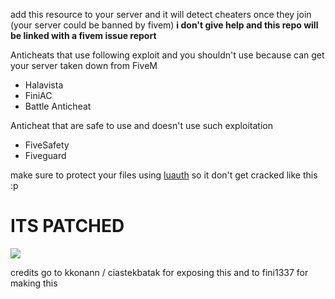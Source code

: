 add this resource to your server and it will detect cheaters once they join (your server could be banned by fivem)
**i don't give help and this repo will be linked with a fivem issue report**

Anticheats that use following exploit and you shouldn't use because can get your server taken down from FiveM
- Halavista
- FiniAC
- Battle Anticheat

Anticheat that are safe to use and doesn't use such exploitation 
- FiveSafety
- Fiveguard

make sure to protect your files using [luauth](https://luauth.io) so it don't get cracked like this :p

<h1>ITS PATCHED</h1>

![](https://media1.tenor.com/m/WMoBRl_LYa4AAAAC/khabib-alhamdulillah.gif)

credits go to kkonann / ciastekbatak for exposing this and to fini1337 for making this
